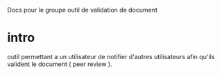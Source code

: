 Docs pour le groupe outil de validation de document

# intro

outil permettant a un utilisateur de notifier d'autres utilisateurs afin qu'ils valident le document ( peer review ). 
